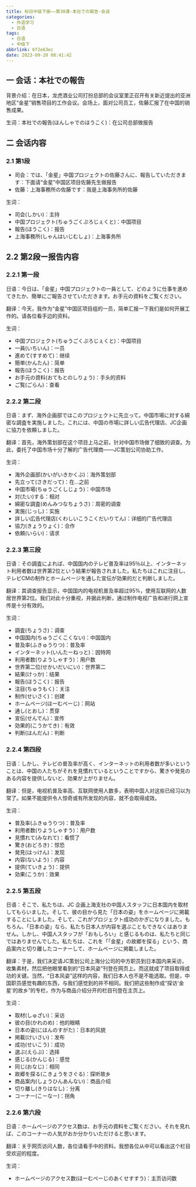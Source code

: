 ```yaml
---
title: 标日中级下册——第30课-本社での報告-会话
categories:
  - 外语学习
  - 日语
tags:
  - 日语
  - 中级下
abbrlink: 6f2e63ec
date: 2023-09-20 08:41:42
---
```

## 一 会话：本社での報告

背景介绍：在日本，龙虎酒业公司打扮总部的会议室里正召开有关新近提出的亚洲地区“金星”销售项目的工作会议。会场上，面对公司员工，佐藤汇报了在中国的销售成果。

<!--more-->

生词：本社での報告(ほんしゃでのほうこく)：在公司总部做报告

## 二 会话内容

### 2.1 第1段

* 司会：では、「金星」中国プロジェクトの佐藤さんに、報告していただきます：下面请“金星”中国区项目佐藤先生做报告
* 佐藤：上海事務所の佐藤です：我是上海事务所的佐藤

生词：

* 司会(しかい)：主持
* 中国プロジェクト(ちゅうごくぷろじぇくと)：中国项目
* 報告(ほうこく)：报告
* 上海事務所(しゃんはいじむしょ)：上海事务所

## 2.2 第2段ー报告内容　　

### 2.2.1 第一段

日语：今日は、「金星」中国プロジェクトの一員として、どのように仕事を進めてきたか、簡単にご報告させていただきます。お手元の資料をご覧ください。

翻译：今天，我作为“金星”中国区项目组的一员，简单汇报一下我们是如何开展工作的。请各位看手边的资料。

生词：

* 中国プロジェクト(ちゅうごくぷろじぇくと)：中国项目
* 一員(いちいん)：一员
* 進めて(すすめて)：继续
* 簡単(かんたん)：简单
* 報告(ほうこく)：报告
* お手元の資料(おてもとのしりょう)：手头的资料
* ご覧(ごらん)：查看

### 2.2.2 第二段

日语：まず、海外企画部ではこのプロジェクトに先立って。中国市場に対する綿密な調査を実施しました。これには、中国の市場に詳しい広告代理店、JC企画に協力を依頼しました。

翻译：首先，海外策划部在这个项目上马之前，针对中国市场做了细致的调查。为此，委托了中国市场十分了解的广告代理商——JC策划公司协助工作。

生词：

* 海外企画部(かいがいきかくぶ)：海外策划部
* 先立って(さきだって)：在…之前
* 中国市場(ちゅうごくしじょう)：中国市场
* 対(たい)する：相对
* 綿密な調査(めんみつなちょうさ)：周密的调查
* 実施(じっし)：实施
* 詳しい広告代理店(くわしいこうこくだいりてん)：详细的广告代理店
* 協力(きょうりょく)：合作
* 依頼(いらい)：请求

### 2.2.3 第三段

日语：その調査によれば、中国国内のテレビ普及率は95％以上、インターネット利用者数は世界第2位という結果が報告されました。私たちはこれに注目し、テレビCMの制作とホームページを通した宣伝が効果的だと判断しました。

翻译：其调查报告显示，中国国内的电视机普及率超过95%，使用互联网的人数居世界第2位。我们对此十分重视，并据此判断，通过制作电视广告和进行网上宣传是十分有效的。

生词：

* 調査(ちょうさ)：调查
* 中国国内(ちゅうごくこくない)：中国国内
* 普及率(ふきゅうりつ)：普及率
* インターネット(いんたーねっと)：因特网
* 利用者数(りようしゃすう)：用户数
* 世界第二位(せかいだいにい)：世界第二
* 結果(けっか)：结果
* 報告(ほうこく)：报告
* 注目(ちゅうもく)：关注
* 制作(せいさく)：创建
* ホームページ(ほーむぺーじ)：网站
* 通し(とおし)：贯穿
* 宣伝(せんでん)：宣传
* 効果的(こうかてき)：有效
* 判断(はんだん)：判断

### 2.2.4 第四段

日语：しかし、テレビの普及率が高く、インターネットの利用者数が多いということは、中国の人たちがそれを見慣れているということですから、驚きや発見のある内容を提供しないと、効果が上がりません。

翻译：但是，电视机普及率高、互联网使用人数多，表明中国人对这些已经习以为常了。如果不能提供令人惊奇或有所发现的内容，就不会取得成效。

生词：

* 普及率(ふきゅうりつ)：普及率
* 利用者数(りようしゃすう)：用户数
* 見慣れて(みなれて)：看惯了
* 驚き(おどろき)：惊恐
* 発見(はっけん)：发现
* 内容(ないよう)：内容
* 提供(ていきょう)：提供
* 効果(こうか)：效果

### 2.2.5 第五段

日语：そこで、私たちは、JC 企画上海支社の中国人スタッフに日本国内を取材してもらいました。そして、彼の目から見た「日本の姿」をホームページに掲載することにしました。そして、これがプロジェクト成功のかぎになりました。もちろん、「日本の姿」なら、私たち日本人が内容を選ぶこともできなくはありません。しかし、中国人スタッフが「おもしろい」と感じるものは、私たちと同じではありませんでした。私たちは、これを「「金星」の故郷を探る」という、商品案内と切り離したコーナーして、ホームページに掲載しました。

翻译：于是，我们决定请JC策划公司上海分公司的中方职员到日本国内来采访，收集素材，然后把他眼里看到的“日本风姿”刊登在网页上。而这就成了项目取得成功的关键。当然，“日本风姿”这样的内容，我们日本人也不是不能选取。但是，中国职员感觉有趣的东西，与我们感觉到的并不相同。我们把这些制作成“探访'金星'的故乡”的专栏，作为与商品介绍分开的栏目刊登在主页上。

生词：

* 取材(しゅざい)：采访
* 彼の目(かれのめ)：他的眼睛
* 日本の姿(にほんのすがた)：日本的风貌
* 掲載(けいさい)：发布
* 成功(せいこう)：成功
* 選ぶ(えらぶ)：选择
* 感じる(かんじる)：感觉
* 同じ(おなじ)：相同
* 故郷を探る(こきょうをさぐる)：探听故乡
* 商品案内(しょうひんあんない)：商品介绍
* 切り離し(きりはなし)：分离
* コーナー(こーなー)：拐角

### 2.2.6 第六段

日语：ホームページのアクセス数は、お手元の資料をご覧ください。それを見れば、このコーナーの人気がおか分かりいただけると思います。

翻译：关于网页访问人数，各位请看手中的资料。我想各位从中可以看出这个栏目受欢迎的程度。

生词：

* ホームページのアクセス数(ほーむぺーじのあくせすすう)：主页访问数